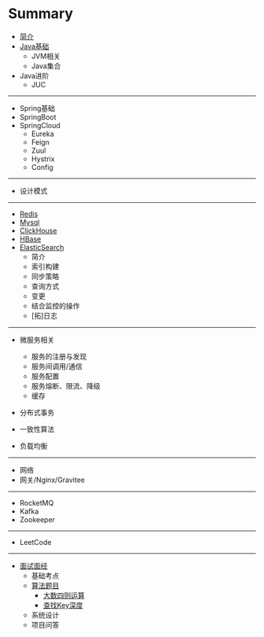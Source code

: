 # Summary

* [简介](README.md)
* [Java基础](JavaBasic/README.md)
	* JVM相关 
    * Java集合
* Java进阶
	* JUC 

-----
* Spring基础
* SpringBoot
* SpringCloud
	* Eureka
	* Feign
	* Zuul
	* Hystrix
	* Config

-----
* 设计模式

-----
* [Redis](Redis/README.md)
* [Mysql](Mysql/README.md)
* [ClickHouse](ClickHouse/README.md)
* [HBase](HBase/README.md)
* [ElasticSearch](ElasticSearch/README.md)
	* 简介
	* 索引构建
	* 同步策略
	* 查询方式
	* 变更
	* 结合监控的操作
	* [拓]日志
	

-----
* 微服务相关
	* 服务的注册与发现
	* 服务间调用/通信
	* 服务配置
	* 服务熔断、限流、降级
	* 缓存

* 分布式事务
* 一致性算法
* 负载均衡

-----
* 网络
* 网关/Nginx/Gravitee

-----
* RocketMQ
* Kafka
* Zookeeper

-----
* LeetCode

-----
* [面试面经](Interview/README.md)
    * 基础考点
    * [算法题目](Interview/code/index.md)
        * [大数四则运算](Interview/code/string_num.md)
        * [查找Key深度](Interview/code/map_find_depth.md)
    * 系统设计
    * 项目问答

